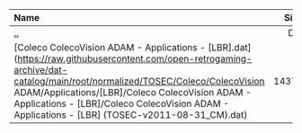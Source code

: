 |Name|Size|
|:---|---:|
|[..](../index.html)|DIR|
|[Coleco ColecoVision ADAM - Applications - [LBR].dat](https://raw.githubusercontent.com/open-retrogaming-archive/dat-catalog/main/root/normalized/TOSEC/Coleco/ColecoVision ADAM/Applications/[LBR]/Coleco ColecoVision ADAM - Applications - [LBR]/Coleco ColecoVision ADAM - Applications - [LBR] (TOSEC-v2011-08-31_CM).dat)|14372|
